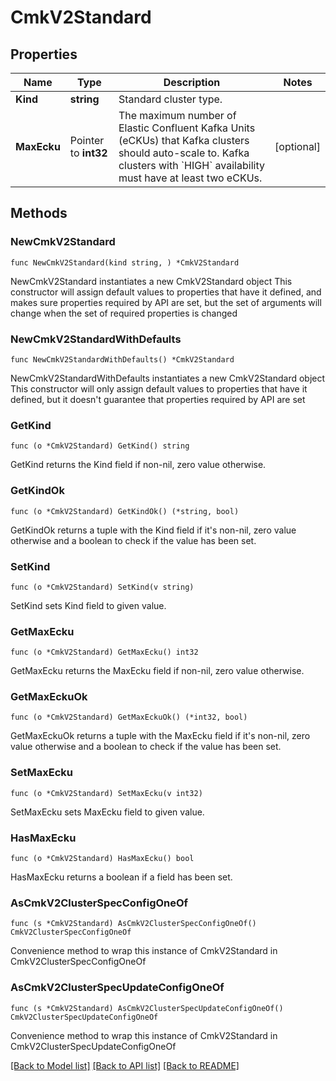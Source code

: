 # CmkV2Standard

## Properties

Name | Type | Description | Notes
------------ | ------------- | ------------- | -------------
**Kind** | **string** | Standard cluster type.  | 
**MaxEcku** | Pointer to **int32** | The maximum number of Elastic Confluent Kafka Units (eCKUs) that Kafka clusters should auto-scale to. Kafka clusters with &#x60;HIGH&#x60; availability must have at least two eCKUs.  | [optional] 

## Methods

### NewCmkV2Standard

`func NewCmkV2Standard(kind string, ) *CmkV2Standard`

NewCmkV2Standard instantiates a new CmkV2Standard object
This constructor will assign default values to properties that have it defined,
and makes sure properties required by API are set, but the set of arguments
will change when the set of required properties is changed

### NewCmkV2StandardWithDefaults

`func NewCmkV2StandardWithDefaults() *CmkV2Standard`

NewCmkV2StandardWithDefaults instantiates a new CmkV2Standard object
This constructor will only assign default values to properties that have it defined,
but it doesn't guarantee that properties required by API are set

### GetKind

`func (o *CmkV2Standard) GetKind() string`

GetKind returns the Kind field if non-nil, zero value otherwise.

### GetKindOk

`func (o *CmkV2Standard) GetKindOk() (*string, bool)`

GetKindOk returns a tuple with the Kind field if it's non-nil, zero value otherwise
and a boolean to check if the value has been set.

### SetKind

`func (o *CmkV2Standard) SetKind(v string)`

SetKind sets Kind field to given value.


### GetMaxEcku

`func (o *CmkV2Standard) GetMaxEcku() int32`

GetMaxEcku returns the MaxEcku field if non-nil, zero value otherwise.

### GetMaxEckuOk

`func (o *CmkV2Standard) GetMaxEckuOk() (*int32, bool)`

GetMaxEckuOk returns a tuple with the MaxEcku field if it's non-nil, zero value otherwise
and a boolean to check if the value has been set.

### SetMaxEcku

`func (o *CmkV2Standard) SetMaxEcku(v int32)`

SetMaxEcku sets MaxEcku field to given value.

### HasMaxEcku

`func (o *CmkV2Standard) HasMaxEcku() bool`

HasMaxEcku returns a boolean if a field has been set.


### AsCmkV2ClusterSpecConfigOneOf

`func (s *CmkV2Standard) AsCmkV2ClusterSpecConfigOneOf() CmkV2ClusterSpecConfigOneOf`

Convenience method to wrap this instance of CmkV2Standard in CmkV2ClusterSpecConfigOneOf

### AsCmkV2ClusterSpecUpdateConfigOneOf

`func (s *CmkV2Standard) AsCmkV2ClusterSpecUpdateConfigOneOf() CmkV2ClusterSpecUpdateConfigOneOf`

Convenience method to wrap this instance of CmkV2Standard in CmkV2ClusterSpecUpdateConfigOneOf

[[Back to Model list]](../README.md#documentation-for-models) [[Back to API list]](../README.md#documentation-for-api-endpoints) [[Back to README]](../README.md)



